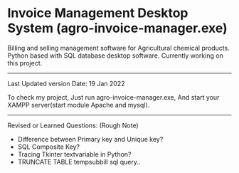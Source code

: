 # Invoice Management Desktop System (agro-invoice-manager.exe)
Billing and selling management software for Agricultural chemical products. Python based with SQL database desktop software. Currently working on this project.

---------------------------------------------------------------------------------------------

Last Updated version Date: 19 Jan 2022

To check my project, Just run agro-invoice-manager.exe, And start your XAMPP server(start module Apache and mysql).

---------------------------------------------------------------------------------------------
Revised or Learned Questions: (Rough Note)

* Difference between Primary key and Unique key?
* SQL Composite Key?
* Tracing Tkinter textvariable in Python?
* TRUNCATE TABLE tempsubbill sql query..

